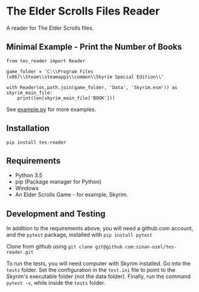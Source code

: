 # The Elder Scrolls Files Reader
A reader for The Elder Scrolls files.

## Minimal Example - Print the Number of Books
```
from tes_reader import Reader

game_folder = 'C:\\Program Files (x86)\\Steam\\steamapps\\common\\Skyrim Special Edition\\'

with Reader(os.path.join(game_folder, 'Data', 'Skyrim.esm')) as skyrim_main_file:
    print(len(skyrim_main_file['BOOK']))
```

See [example.py](example.py) for more examples.

## Installation

```
pip install tes-reader
```
## Requirements
* Python 3.5
* pip (Package manager for Python)
* Windows
* An Elder Scrolls Game - for example, Skyrim.

## Development and Testing

In addition to the requirements above, you will need a github.com account, and the `pytest` package, installed with `pip install pytest`

Clone from github using `git clone git@github.com:sinan-ozel/tes-reader.git`

To run the tests, you will need computer with Skyrim installed. Go into the `tests` folder. Set the configuration in the `test.ini` file to point to the Skyrim's executable folder (not the data folder). Finally, run the command `pytest -v`, while inside the `tests` folder.
